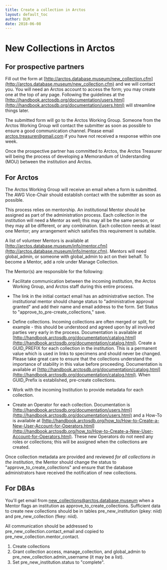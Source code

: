 ```yaml
---
title: Create a collection in Arctos
layout: default_toc
author: DLM
date: 2018-06-08
---
```

# New Collections in Arctos
 
## For prospective partners

Fill out the form at [http://arctos.database.museum/new_collection.cfm](http://arctos.database.museum/new_collection.cfm) and we will contact you.
You will need an Arctos account to access the form; you may create one at the top of any page. Following the guidelines at the [http://handbook.arctosdb.org/documentation/users.html](http://handbook.arctosdb.org/documentation/users.html) will streamline things later.


The submitted form will go to the Arctos Working Group. Someone from the Arctos Working Group will contact the submitter as soon as possible to ensure a good communication channel. Please email arctos.treasurer@gmail.com if you have not received a response within one week.  


Once the prospective partner has committed to Arctos, the Arctos Treasurer will being the process of developing a Memorandum of Understanding (MOU) between the institution and Arctos.

## For Arctos
			
The Arctos Working Group will receive an email when a form is submitted. The AWG Vice-Chair should establish contact with the submitter as soon as possible.


This process relies on mentorship. An institutional Mentor should be assigned as part of the administration process. Each collection in the institution will need a Mentor as well; this may all be the same person, or they may all be different, or any combination. Each collection needs at least one Mentor; any arrangement which satisfies this requirement is suitable.




A list of volunteer Mentors is available at
[http://arctos.database.museum/info/mentor.cfm](http://arctos.database.museum/info/mentor.cfm). Mentors will need global_admin, or someone with global_admin to act on their behalf. To become a Mentor, add a role under Manage Collection.


The Mentor(s) are responsible for the following:


* Facilitate communication between the incoming institution, the Arctos Working Group, and Arctos staff during this entire process.

* The link in the initial contact email has an administrative section. The institutional mentor should change status to "administrative approval granted" and add their name and email address to the form. Set Status to "approve_to_pre-create_collections," save.


* Define collections. Incoming collections are often merged or split, for example - this should be understood and agreed upon by all involved parties very early in the process. Documentation is available at [http://handbook.arctosdb.org/documentation/catalog.html](http://handbook.arctosdb.org/documentation/catalog.html). Create a GUID_PREFIX for each collection in the institution. This is a permanent value which is used in links to specimens and should never be changed. Please take great care to ensure that the collections understand the importance of stability in this value before proceeding. Documentation is available at [http://handbook.arctosdb.org/documentation/catalog.html](http://handbook.arctosdb.org/documentation/catalog.html). When GUID_Prefix is established, pre-create collections. 


* Work with the incoming Institution to provide  metadata for each collection.


* Create an Operator for each collection. Documentation is [http://handbook.arctosdb.org/documentation/users.html](http://handbook.arctosdb.org/documentation/users.html) and a How-To is available at [http://handbook.arctosdb.org/how_to/How-to-Create-a-New-User-Account-for-Operators.html](http://handbook.arctosdb.org/how_to/How-to-Create-a-New-User-Account-for-Operators.html). These new Operators do not need any roles or collections; this will be assigned when the collections are created.


Once collection metadata are provided and reviewed _for all collections in the institution_, the Mentor should change the status to "approve_to_create_collections" and ensure that the database administrators have received the notification of new collections. 

## For DBAs

You'll get email from new_collections@arctos.database.museum when a Mentor flags an institution as approve_to_create_collections. Sufficient data to create new collections should be in tables pre_new_institution (pkey: niid) and pre_new_collection (fkey: niid). 

All communication should be addressed to pre_new_collection.contact_email and copied to pre_new_collection.mentor_contact.


1. Create collections
2. Grant collection access, manage_collection, and global_admin to pre_new_collection.admin_username (it may be a list).
3. Set pre_new_institution.status to "complete".